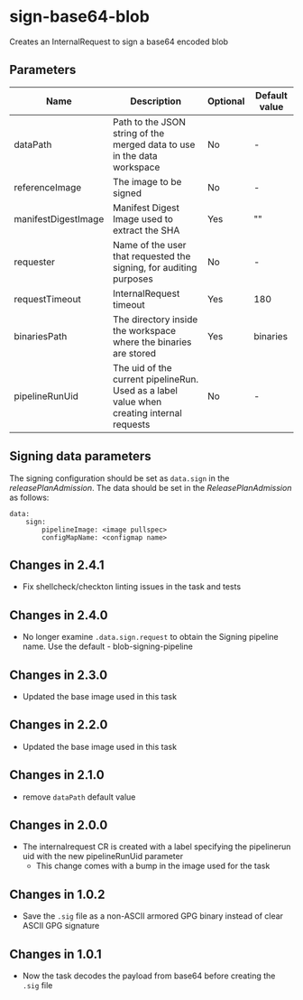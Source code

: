 # sign-base64-blob

Creates an InternalRequest to sign a base64 encoded blob

## Parameters

| Name                 | Description                                                                               | Optional | Default value         |
|----------------------|-------------------------------------------------------------------------------------------|----------|-----------------------|
| dataPath             | Path to the JSON string of the merged data to use in the data workspace                   | No       | -                     |
| referenceImage       | The image to be signed                                                                    | No       | -                     |
| manifestDigestImage  | Manifest Digest Image used to extract the SHA                                             | Yes      | ""                    |
| requester            | Name of the user that requested the signing, for auditing purposes                        | No       | -                     |
| requestTimeout       | InternalRequest timeout                                                                   | Yes      | 180                   |
| binariesPath         | The directory inside the workspace where the binaries are stored                          | Yes      | binaries              |
| pipelineRunUid       | The uid of the current pipelineRun. Used as a label value when creating internal requests | No       | -                     |

## Signing data parameters

 The signing configuration should be set as `data.sign` in the _releasePlanAdmission_. The data should be set in the _ReleasePlanAdmission_ as follows:

```
data:
    sign:
        pipelineImage: <image pullspec>
        configMapName: <configmap name>
```

## Changes in 2.4.1
* Fix shellcheck/checkton linting issues in the task and tests

## Changes in 2.4.0
* No longer examine `.data.sign.request` to obtain the Signing pipeline name. Use the default - blob-signing-pipeline

## Changes in 2.3.0
* Updated the base image used in this task

## Changes in 2.2.0
* Updated the base image used in this task

## Changes in 2.1.0
* remove `dataPath` default value

## Changes in 2.0.0
* The internalrequest CR is created with a label specifying the pipelinerun uid with the new pipelineRunUid parameter
  - This change comes with a bump in the image used for the task

## Changes in 1.0.2
* Save the `.sig` file as a non-ASCII armored GPG binary instead of clear ASCII GPG signature

## Changes in 1.0.1
* Now the task decodes the payload from base64 before creating the `.sig` file
